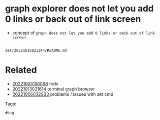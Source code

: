 # graph explorer does not let you add 0 links or back out of link screen

- concept of `graph does not let you add 0 links or back out of link screen`

```
```

` zet/20221015021344/README.md `

# Related

- [20221003150098](/zet/20221003150098/README.md) todo
- [20221013021614](/zet/20221013021614/README.md) terminal graph browser
- [20221006032933](/zet/20221006032933/README.md) problems / issues with zet cmd

Tags:

    #bug
